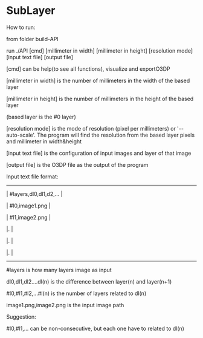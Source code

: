 # SubLayer

How to run:

from folder build-API

run ./API [cmd] [millimeter in width] [millimeter in height] [resolution mode] [input text file] [output file]

[cmd] can be help(to see all functions), visualize and exportO3DP

[millimeter in width] is the number of millimeters in the width of the based layer

[millimeter in height] is the number of millimeters in the height of the based layer

(based layer is the #0 layer)

[resolution mode] is the mode of resolution (pixel per millimeters) or '--auto-scale'. The program will find the resolution from the based layer pixels and millimeter in width&height

[input text file] is the configuration of input images and layer of that image

[output file] is the O3DP file as the output of the program

Input text file format:
_____________________________
| #layers,dl0,dl1,d2,...    |

| #l0,image1.png            |

| #l1,image2.png            |

|.                          |

|.                          |

|.                          |
_____________________________
#layers is how many layers image as input

dl0,dl1,dl2....dl(n) is the difference between layer(n) and layer(n+1)

#l0,#l1,#l2,...#l(n) is the number of layers related to dl(n)

image1.png,image2.png is the input image path

Suggestion:

#l0,#l1,... can be non-consecutive, but each one have to related to dl(n)
